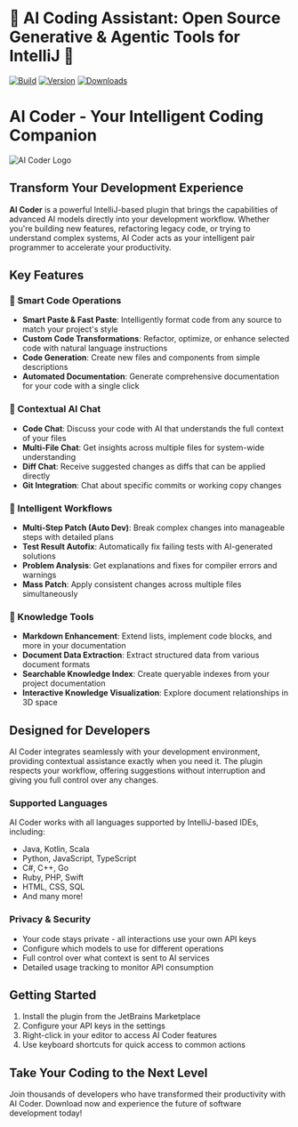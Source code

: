 # 🚀 AI Coding Assistant: Open Source Generative & Agentic Tools for IntelliJ 🌟

[![Build](https://github.com/SimiaCryptus/intellij-aicoder/workflows/Build/badge.svg)](https://github.com/SimiaCryptus/intellij-aicoder/actions)
[![Version](https://img.shields.io/jetbrains/plugin/v/20724-ai-coding-assistant.svg)](https://plugins.jetbrains.com/plugin/20724-ai-coding-assistant)
[![Downloads](https://img.shields.io/jetbrains/plugin/d/20724-ai-coding-assistant.svg)](https://plugins.jetbrains.com/plugin/20724-ai-coding-assistant)

<!-- Plugin description -->

# AI Coder - Your Intelligent Coding Companion

![AI Coder Logo](https://simiacryptus.github.io/intellij_plugins/aicoder/icon.png)

## Transform Your Development Experience

**AI Coder** is a powerful IntelliJ-based plugin that brings the capabilities of advanced AI models directly into your
development workflow. Whether you're building new features, refactoring legacy code, or trying to understand complex
systems, AI Coder acts as your intelligent pair programmer to accelerate your productivity.

## Key Features

### 🚀 Smart Code Operations

- **Smart Paste & Fast Paste**: Intelligently format code from any source to match your project's style
- **Custom Code Transformations**: Refactor, optimize, or enhance selected code with natural language instructions
- **Code Generation**: Create new files and components from simple descriptions
- **Automated Documentation**: Generate comprehensive documentation for your code with a single click

### 💬 Contextual AI Chat

- **Code Chat**: Discuss your code with AI that understands the full context of your files
- **Multi-File Chat**: Get insights across multiple files for system-wide understanding
- **Diff Chat**: Receive suggested changes as diffs that can be applied directly
- **Git Integration**: Chat about specific commits or working copy changes

### 🔄 Intelligent Workflows

- **Multi-Step Patch (Auto Dev)**: Break complex changes into manageable steps with detailed plans
- **Test Result Autofix**: Automatically fix failing tests with AI-generated solutions
- **Problem Analysis**: Get explanations and fixes for compiler errors and warnings
- **Mass Patch**: Apply consistent changes across multiple files simultaneously

### 📝 Knowledge Tools

- **Markdown Enhancement**: Extend lists, implement code blocks, and more in your documentation
- **Document Data Extraction**: Extract structured data from various document formats
- **Searchable Knowledge Index**: Create queryable indexes from your project documentation
- **Interactive Knowledge Visualization**: Explore document relationships in 3D space

## Designed for Developers

AI Coder integrates seamlessly with your development environment, providing contextual assistance exactly when you need
it. The plugin respects your workflow, offering suggestions without interruption and giving you full control over any
changes.

### Supported Languages

AI Coder works with all languages supported by IntelliJ-based IDEs, including:

- Java, Kotlin, Scala
- Python, JavaScript, TypeScript
- C#, C++, Go
- Ruby, PHP, Swift
- HTML, CSS, SQL
- And many more!

### Privacy & Security

- Your code stays private - all interactions use your own API keys
- Configure which models to use for different operations
- Full control over what context is sent to AI services
- Detailed usage tracking to monitor API consumption

## Getting Started

1. Install the plugin from the JetBrains Marketplace
2. Configure your API keys in the settings
3. Right-click in your editor to access AI Coder features
4. Use keyboard shortcuts for quick access to common actions

## Take Your Coding to the Next Level

Join thousands of developers who have transformed their productivity with AI Coder. Download now and experience the
future of software development today!

<!-- Plugin description end -->